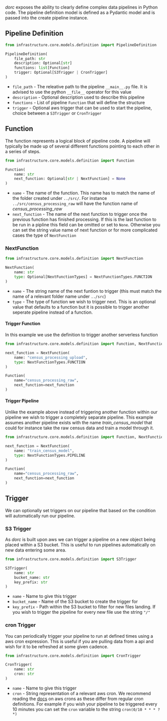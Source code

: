 *dorc* exposes the ability to clearly define complex data pipelines in Python code. The pipeline definition model is defined as a Pydantic model and is passed into the create pipeline instance.

## Pipeline Definition

```python
from infrastructure.core.models.definition import PipelineDefinition

PipelineDefinition(
    file_path: str
    description: Optional[str]
    functions: list[Function]
    trigger: Optional[S3Trigger | CronTrigger]
)
```

* `file_path` - The releative path to the pipeline `__main__.py` file. It is advised to use the python `__file__` operator for this value
* `description` - Optional description used to describe this pipeline
* `functions` - List of pipeline `Function` that will define the structure
* `trigger` - Optional aws trigger that can be used to start the pipeline, choice between a `S3Trigger` or `CronTrigger`

## Function

The function represents a logical block of pipeline code. A pipeline will typically be made up of several different functions pointing to each other in a series of steps.

```python
from infrastructure.core.models.definition import Function

Function(
    name: str
    next_function: Optional[str | NextFunction] = None
)
```

* `name` - The name of the function. This name has to match the name of the folder created under `../src/`. For instance `../src/census_processing_raw` will have the function name of *census_processing_raw*
* `next_function` - The name of the next function to trigger once the previous function has finished processing. If this is the last function to be run in a pipline this field can be omitted or set to `None`. Otherwise you can set the string value name of next function or for more complicated cases the type of `NextFunction`

### NextFunction

```python
from infrastructure.core.models.definition import NextFunction

NextFunction(
    name: str
    type: Optional[NextFunctionTypes] = NextFunctionTypes.FUNCTION
)
```

* `name` - The string name of the next funtion to trigger (this must match the name of a relevant folder name under `../src`)
* `type` - The type of function we wish to trigger next. This is an optional value that defaults to a function but it is possible to trigger another seperate pipeline instead of a function.

#### Trigger Function

In this example we use the definition to trigger another serverless function

```python
from infrastructure.core.models.definition import Function, NextFunction, NextFunctionTypes

next_function = NextFunction(
    name: "census_processing_upload",
    type: NextFunctionTypes.FUNCTION
)

Function(
    name="census_processing_raw",
    next_function=next_function
)
```

#### Trigger Pipeline

Unlike the example above instead of triggering another function within our pipeline we wish to trigger a completely separate pipeline. This example assumes another pipeline exists with the name *train_census_model* that could for instance take the raw census data and train a model through it.

```python
from infrastructure.core.models.definition import Function, NextFunction, NextFunctionTypes

next_function = NextFunction(
    name: "train_census_model",
    type: NextFunctionTypes.PIPELINE
)

Function(
    name="census_processing_raw",
    next_function=next_function
)
```

## Trigger

We can optionally set triggers on our pipeline that based on the condition will automatically run our pipeline.

### S3 Trigger

As *dorc* is built upon aws we can trigger a pipeline on a new object being placed within a S3 bucket. This is useful to run pipelines automatically on new data entering some area.

```python
from infrastructure.core.models.definition import S3Trigger

S3Trigger(
    name: str
    bucket_name: str
    key_prefix: str
)
```

* `name` - Name to give this trigger
* `bucket_name` - Name of the S3 bucket to create the trigger for
* `key_prefix` - Path within the S3 bucket to filter for new files landing. If you wish to trigger the pipeline for every new file use the string `"/"`

### cron Trigger

You can periodically trigger your pipeline to run at defined times using a aws cron expression. This is useful if you are pulling data from a api and wish for it to be refreshed at some given cadence.

```python
from infrastructure.core.models.definition import CronTrigger

CronTrigger(
    name: str
    cron: str
)
```

* `name` - Name to give this trigger
* `cron` - String representation of a relevant aws cron. We recommend reading the [docs](https://docs.aws.amazon.com/AmazonCloudWatch/latest/events/ScheduledEvents.html) on aws crons as these differ from regular cron definitions. For example if you wish your pipeline to be triggered every 10 minutes you can set the `cron` variable to the string `cron(0/10 * * * ? *)`

